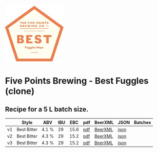![logo](./Five_Points_Brewing_Best_Fuggles_clone.jpeg)

# Five Points Brewing - Best Fuggles (clone)

## Recipe for a 5 L batch size.

|    | Style | ABV | IBU | EBC | pdf | BeerXML | JSON | Batches |
|----|-------|-----|-----|-----|-----|---------|------|---------|
| v1 | Best Bitter | 4.1 % | 29  | 15.6 | [pdf](./Five_Points_Brewing_Best_Fuggles_clone.pdf) | [BeerXML](./Five_Points_Brewing_Best_Fuggles_clone.xml) | [json](./Five_Points_Brewing_Best_Fuggles_clone.json) |  |
| v2 | Best Bitter | 4.3 % | 29  | 15.2 | [pdf](./Five_Points_Brewing_Best_Fuggles_clone_v2.pdf) | [BeerXML](./Five_Points_Brewing_Best_Fuggles_clone_v2.xml) | [json](./Five_Points_Brewing_Best_Fuggles_clone_v2.json) |  |
| v3 | Best Bitter | 4.3 % | 29  | 15.2 | [pdf](./Five_Points_Brewing_Best_Fuggles_clone_v3.pdf) | [BeerXML](./Five_Points_Brewing_Best_Fuggles_clone_v3.xml) | [json](./Five_Points_Brewing_Best_Fuggles_clone_v3.json) |  |
